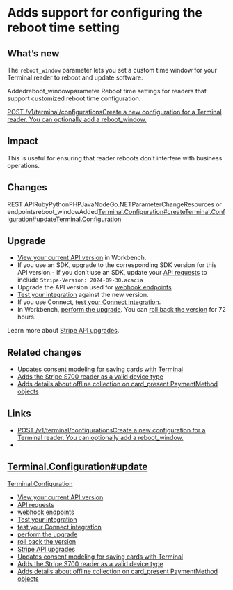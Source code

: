 # Adds support for configuring the reboot time setting

## What’s new

The `reboot_window` parameter lets you set a custom time window for your
Terminal reader to reboot and update software.

Addedreboot_windowparameter
Reboot time settings for readers that support customized reboot time
configuration.

[POST /v1/terminal/configurationsCreate a new configuration for a Terminal
reader. You can optionally add a
reboot_window.](https://docs.stripe.com/api/terminal/configuration/create)
## Impact

This is useful for ensuring that reader reboots don’t interfere with business
operations.

## Changes

REST APIRubyPythonPHPJavaNodeGo.NETParameterChangeResources or
endpointsreboot_windowAdded[Terminal.Configuration#create](https://docs.stripe.com/api/terminal/configuration/create)[Terminal.Configuration#update](https://docs.stripe.com/api/terminal/configuration/update)[Terminal.Configuration](https://docs.stripe.com/api/terminal/configuration/object)
## Upgrade

- [View your current API
version](https://docs.stripe.com/upgrades#view-your-api-version-and-the-latest-available-upgrade-in-workbench)
in Workbench.
- If you use an SDK, upgrade to the corresponding SDK version for this API
version.- If you don’t use an SDK, update your [API
requests](https://docs.stripe.com/api/versioning) to include `Stripe-Version:
2024-09-30.acacia`
- Upgrade the API version used for [webhook
endpoints](https://docs.stripe.com/webhooks/versioning).
- [Test your integration](https://docs.stripe.com/testing) against the new
version.
- If you use Connect, [test your Connect
integration](https://docs.stripe.com/connect/testing).
- In Workbench, [perform the
upgrade](https://docs.stripe.com/upgrades#perform-the-upgrade). You can [roll
back the version](https://docs.stripe.com/upgrades#roll-back-your-api-version)
for 72 hours.

Learn more about [Stripe API upgrades](https://docs.stripe.com/upgrades).

## Related changes

- [Updates consent modeling for saving cards with
Terminal](https://docs.stripe.com/changelog/acacia/2024-09-30/terminal-remove-customer-consent-require-allow-redisplay)
- [Adds the Stripe S700 reader as a valid device
type](https://docs.stripe.com/changelog/acacia/2024-09-30/terminal-reader-s700)
- [Adds details about offline collection on card_present PaymentMethod
objects](https://docs.stripe.com/changelog/acacia/2024-09-30/terminal-offline-details-card-present-paymentmethods)

## Links

- [POST /v1/terminal/configurationsCreate a new configuration for a Terminal
reader. You can optionally add a
reboot_window.](https://docs.stripe.com/api/terminal/configuration/create)
-
[Terminal.Configuration#update](https://docs.stripe.com/api/terminal/configuration/update)
-
[Terminal.Configuration](https://docs.stripe.com/api/terminal/configuration/object)
- [View your current API
version](https://docs.stripe.com/upgrades#view-your-api-version-and-the-latest-available-upgrade-in-workbench)
- [API requests](https://docs.stripe.com/api/versioning)
- [webhook endpoints](https://docs.stripe.com/webhooks/versioning)
- [Test your integration](https://docs.stripe.com/testing)
- [test your Connect integration](https://docs.stripe.com/connect/testing)
- [perform the upgrade](https://docs.stripe.com/upgrades#perform-the-upgrade)
- [roll back the
version](https://docs.stripe.com/upgrades#roll-back-your-api-version)
- [Stripe API upgrades](https://docs.stripe.com/upgrades)
- [Updates consent modeling for saving cards with
Terminal](https://docs.stripe.com/changelog/acacia/2024-09-30/terminal-remove-customer-consent-require-allow-redisplay)
- [Adds the Stripe S700 reader as a valid device
type](https://docs.stripe.com/changelog/acacia/2024-09-30/terminal-reader-s700)
- [Adds details about offline collection on card_present PaymentMethod
objects](https://docs.stripe.com/changelog/acacia/2024-09-30/terminal-offline-details-card-present-paymentmethods)